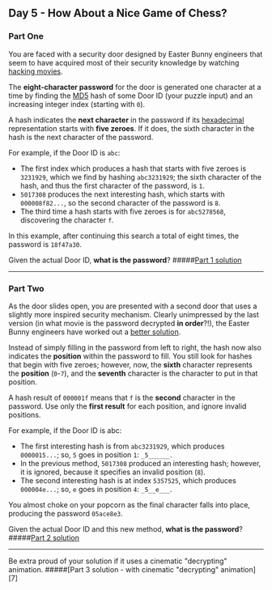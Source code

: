 ## Day 5 - How About a Nice Game of Chess?
### Part One

You are faced with a security door designed by Easter Bunny engineers that seem to have acquired
most of their security knowledge by watching [hacking movies][1].

The **eight-character password** for the door is generated one character at a time by finding
the [MD5][2] hash of some Door ID (your puzzle input) and an increasing integer index (starting
with `0`).

A hash indicates the **next character** in the password if its [hexadecimal][3] representation
starts with **five zeroes**. If it does, the sixth character in the hash is the next character
of the password.

For example, if the Door ID is `abc`:

 * The first index which produces a hash that starts with five zeroes is `3231929`, which we find
    by hashing `abc3231929`; the sixth character of the hash, and thus the first character of
    the password, is `1`.
 * `5017308` produces the next interesting hash, which starts with `000008f82...`, so the second
    character of the password is `8`.
 * The third time a hash starts with five zeroes is for `abc5278568`, discovering the character `f`.
 
In this example, after continuing this search a total of eight times, the password is `18f47a30`.

Given the actual Door ID, **what is the password**?
#####[Part 1 solution][4]

---

### Part Two

As the door slides open, you are presented with a second door that uses a slightly more inspired
security mechanism. Clearly unimpressed by the last version (in what movie is the password
decrypted **in order**?!), the Easter Bunny engineers have worked out a [better solution][5].

Instead of simply filling in the password from left to right, the hash now also indicates the
**position** within the password to fill. You still look for hashes that begin with five zeroes;
however, now, the **sixth** character represents the **position** (`0`-`7`), and the **seventh**
character is the character to put in that position.

A hash result of `000001f` means that `f` is the **second** character in the password. Use only
the **first result** for each position, and ignore invalid positions.

For example, if the Door ID is abc:

 * The first interesting hash is from `abc3231929`, which produces `0000015...`; so, `5` goes in
    position `1`: `_5______`.
 * In the previous method, `5017308` produced an interesting hash; however, it is ignored, because
    it specifies an invalid position (`8`).
 * The second interesting hash is at index `5357525`, which produces `000004e...`; so, `e` goes
    in position `4`: `_5__e___`.
    
You almost choke on your popcorn as the final character falls into place, producing the password
`05ace8e3`.

Given the actual Door ID and this new method, **what is the password**?
#####[Part 2 solution][6]

---

Be extra proud of your solution if it uses a cinematic "decrypting" animation.
#####[Part 3 solution - with cinematic "decrypting" animation][7]



[1]: https://en.wikipedia.org/wiki/Hackers_(film)
[2]: https://en.wikipedia.org/wiki/MD5
[3]: https://en.wikipedia.org/wiki/Hexadecimal
[4]: part_1.py
[5]: https://www.youtube.com/watch?v=NHWjlCaIrQo&t=25
[6]: part_2.py
[6]: part_3.py
